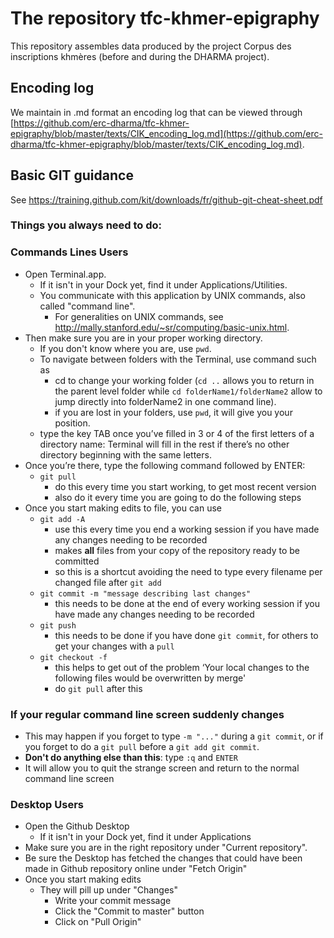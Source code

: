 # The repository tfc-khmer-epigraphy
This repository assembles data produced by the project Corpus des inscriptions khmères (before and during the DHARMA project).

## Encoding log
We maintain in .md format an encoding log that can be viewed through 
[https://github.com/erc-dharma/tfc-khmer-epigraphy/blob/master/texts/CIK_encoding_log.md](https://github.com/erc-dharma/tfc-khmer-epigraphy/blob/master/texts/CIK_encoding_log.md). 

## Basic GIT guidance

See <https://training.github.com/kit/downloads/fr/github-git-cheat-sheet.pdf>

### Things you always need to do:
### Commands Lines Users
+ Open Terminal.app.
  * If it isn't in your Dock yet, find it under Applications/Utilities.
  * You communicate with this application by UNIX commands, also called "command line".
      + For generalities on UNIX commands, see <http://mally.stanford.edu/~sr/computing/basic-unix.html>.
+ Then make sure you are in your proper working directory.
  * If you don't know where you are, use `pwd`.
  * To navigate between folders with the Terminal, use command such as
      + cd to change your working folder (`cd ..` allows you to return in the parent level folder while `cd folderName1/folderName2` allow to jump directly into folderName2 in one command line).
      + if you are lost in your folders, use `pwd`, it will give you your position.
   * type the key TAB once you’ve filled in 3 or 4 of the first letters of a directory name: Terminal will fill in the rest if there’s no other directory beginning with the same letters.
+ Once you’re there, type the following command followed by ENTER:
  * `git pull`
      + do this every time you start working, to get most recent version
      + also do it every time you are going to do the following steps
+ Once you start making edits to file, you can use
  * `git add -A`
      + use this every time you end a working session if you have made any changes needing to be recorded
      + makes __all__ files from your copy of the repository ready to be committed
      + so this is a shortcut avoiding the need to type every filename per changed file after `git add`
  * `git commit -m "message describing last changes"`
      + this needs to be done at the end of every working session if you have made any changes needing to be recorded
  * `git push`
      + this needs to be done if you have done `git commit`, for others to get your changes with a `pull`
  * `git checkout -f`
      + this helps to get out of the problem ‘Your local changes to the following files would be overwritten by merge'
      + do `git pull` after this    

### If your regular command line screen suddenly changes
+ This may happen if you forget to type `-m "..."` during a `git commit`, or if you forget to do a `git pull` before a `git add git commit`.
+ __Don't do anything else than this__: type `:q` and `ENTER`
+ It will allow you to quit the strange screen and return to the normal command line screen

### Desktop Users
+ Open the Github Desktop
  * If it isn't in your Dock yet, find it under Applications
+ Make sure you are in the right repository under "Current repository".
+ Be sure the Desktop has fetched the changes that could have been made in Github repository online under "Fetch Origin"
+ Once you start making edits
  * They will pill up under "Changes"
      + Write your commit message
      + Click the "Commit to master" button
      + Click on "Pull Origin"
